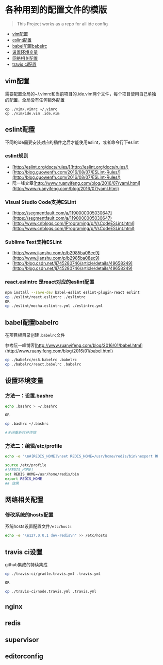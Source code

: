 # 各种用到的配置文件的模版

> This Project works as a repo for all ide config

* [vim配置](#vim)
* [eslint配置](#eslint)
* [babel配置babelrc](#babel)
* [设置环境变量](#env)
* [网络相关配置](#network)
* [travis ci配置](#travis)

## <h2 id="vim">vim配置</h2>

需要配置全局的~/.vimrc和当前项目的.ide.vim两个文件，每个项目使用自己单独的配置，全局没有任何额外配置

```shell
cp ./vim/.vimrc ~/.vimrc
cp ./vim/ide.vim .ide.vim
```

## <h2 id="eslint">eslint配置</h2>

不同的ide需要安装对应的插件之后才能使用eslint，或者命令行下eslint

### eslint规则

* [http://eslint.org/docs/rules/](http://eslint.org/docs/rules/)
* [http://blog.guowenfh.com/2016/08/07/ESLint-Rules/](http://blog.guowenfh.com/2016/08/07/ESLint-Rules/)
* 阮一峰文章[http://www.ruanyifeng.com/blog/2016/07/yaml.html](http://www.ruanyifeng.com/blog/2016/07/yaml.html)


### Visual Studio Code支持ESLint

* [https://segmentfault.com/a/1190000005030647](https://segmentfault.com/a/1190000005030647)
* [http://www.cnblogs.com/IPrograming/p/VsCodeESLint.html](http://www.cnblogs.com/IPrograming/p/VsCodeESLint.html)

### Sublime Text支持ESLint

* [http://www.jianshu.com/p/b2985ba08ec9](http://www.jianshu.com/p/b2985ba08ec9)
* [http://blog.csdn.net/lj745280746/article/details/49658249](http://blog.csdn.net/lj745280746/article/details/49658249)

### react.eslintrc 是react对应的eslint配置

```bash
npm install --save-dev babel-eslint eslint-plugin-react eslint
cp ./eslint/react.eslintrc ./eslintrc
OR
cp ./eslint/mocha.eslintrc.yml ./eslintrc.yml
```

## <h2 id="babel">babel配置babelrc</h2>

在项目根目录创建`.babelrc`文件

参考阮一峰博客[http://www.ruanyifeng.com/blog/2016/01/babel.html](http://www.ruanyifeng.com/blog/2016/01/babel.html)

```bash
cp ./babelrc/es6.babelrc .babelrc
cp ./babelrc/react.babelrc .babelrc
```

## <h2 id="env">设置环境变量</h2>

### 方法一：设置.bashrc

```bash
echo .bashrc > ~/.bashrc

OR

cp .bashrc ~/.bashrc

#关闭重新打开终端
```

### 方法二：编辑/etc/profile

```bash
echo -e "\n#[REDIS_HOME]\nset REDIS_HOME=/usr/home/redis/bin\nexport REDIS_HOME\n" >> /etc/profile

source /etc/profile
#[REDIS_HOME]
set REDIS_HOME=/usr/home/redis/bin
export REDIS_HOME
## 效果

```

## <h2 id="network">网络相关配置</h2>

### 修改系统的hosts配置

系统hosts设置配置文件`/etc/hosts`

```bash
echo -e "\n127.0.0.1 dev-redis\n" >> /etc/hosts
```

## <h2 id="travis">travis ci设置</h2>

github集成的持续集成

```bash
cp ./travis-ci/gradle.travis.yml .travis.yml

OR

cp ./travis-ci/node.travis.yml .travis.yml
```

## nginx

## redis

## supervisor

## editorconfig
